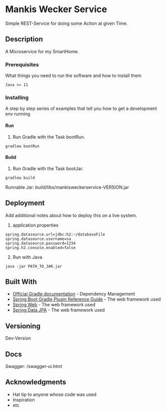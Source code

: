 # Mankis Wecker Service

Simple REST-Service for doing some Action at given Time.   

## Description

A Microservice for my SmartHome.


### Prerequisites

What things you need to run the software and how to install them

```
Java >= 11
```

### Installing

A step by step series of examples that tell you how to get a development env running

#### Run
1. Run Gradle with the Task bootRun.

```
gradlew bootRun
```
#### Build
1. Run Gradle with the Task bootJar.

```
gradlew build
```

Runnable Jar: build/libs/mankisweckerservice-VERSION.jar

## Deployment

Add additional notes about how to deploy this on a live system.

1. application.properties
```
spring.datasource.url=jdbc:h2:~/databaseFile
spring.datasource.username=sa
spring.datasource.password=1234
spring.h2.console.enabled=false
```

2. Run with Java
```
java -jar PATH_TO_JAR.jar
```

## Built With

* [Official Gradle documentation](https://docs.gradle.org) - Dependency Management
* [Spring Boot Gradle Plugin Reference Guide](https://docs.spring.io/spring-boot/docs/2.2.5.RELEASE/gradle-plugin/reference/html/)  - The web framework used
* [Spring Web](https://docs.spring.io/spring-boot/docs/2.2.5.RELEASE/reference/htmlsingle/#boot-features-developing-web-applications) - The web framework used
* [Spring Data JPA](https://docs.spring.io/spring-boot/docs/2.2.5.RELEASE/reference/htmlsingle/#boot-features-jpa-and-spring-data) - The web framework used

## Versioning

Dev-Version

## Docs

Swagger: /swagger-ui.html

## Acknowledgments

* Hat tip to anyone whose code was used
* Inspiration
* etc

